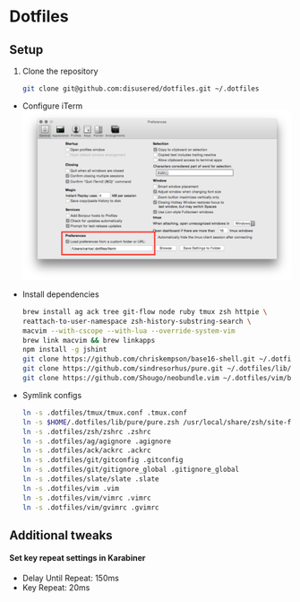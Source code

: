 # Dotfiles

## Setup

1. Clone the repository
    ```bash
    git clone git@github.com:disusered/dotfiles.git ~/.dotfiles
    ```

- Configure iTerm
  ![iTerm2 Configuration](https://raw.githubusercontent.com/disusered/dotfiles/docs/images/iterm.png "iTerm2 Configuration")

- Install dependencies
    ```bash
    brew install ag ack tree git-flow node ruby tmux zsh httpie \
    reattach-to-user-namespace zsh-history-substring-search \
    macvim --with-cscope --with-lua --override-system-vim
    brew link macvim && brew linkapps
    npm install -g jshint
    git clone https://github.com/chriskempson/base16-shell.git ~/.dotfiles/lib/base16-shell
    git clone https://github.com/sindresorhus/pure.git ~/.dotfiles/lib/pure
    git clone https://github.com/Shougo/neobundle.vim ~/.dotfiles/vim/bundle/neobundle.vim
    ```

- Symlink configs
    ```bash
    ln -s .dotfiles/tmux/tmux.conf .tmux.conf
    ln -s $HOME/.dotfiles/lib/pure/pure.zsh /usr/local/share/zsh/site-functions/prompt_pure_setup
    ln -s .dotfiles/zsh/zshrc .zshrc
    ln -s .dotfiles/ag/agignore .agignore
    ln -s .dotfiles/ack/ackrc .ackrc
    ln -s .dotfiles/git/gitconfig .gitconfig
    ln -s .dotfiles/git/gitignore_global .gitignore_global
    ln -s .dotfiles/slate/slate .slate
    ln -s .dotfiles/vim .vim
    ln -s .dotfiles/vim/vimrc .vimrc
    ln -s .dotfiles/vim/gvimrc .gvimrc
    ```

## Additional tweaks

#### Set key repeat settings in Karabiner
- Delay Until Repeat: 150ms
- Key Repeat: 20ms
